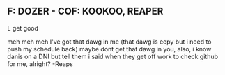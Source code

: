 ## F: DOZER - COF: KOOKOO, REAPER

L get good

meh meh meh
I've got that dawg in me (that dawg is eepy but i need to push my schedule back)
maybe dont get that dawg in you, also, i know danis on a DNI but tell them i said when they
get off work to check
github for me, alright?
-Reaps
